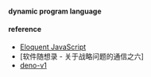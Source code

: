 

#### dynamic program language  


#### reference
* [Eloquent JavaScript](https://eloquentjavascript.net/)
* [软件随想录 - 关于战略问题的通信之六]
* [deno-v1](https://deno.com/blog/v1)  